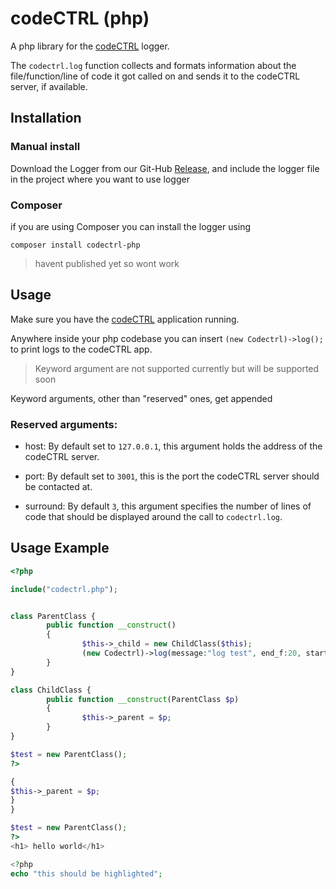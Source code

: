 codeCTRL (php)
===============

A php library for the [codeCTRL](https://github.com/pwnCTRL/codeCTRL) logger.

The `codectrl.log` function collects and formats information about
the file/function/line of code it got called on and sends it to
the codeCTRL server, if available.

Installation
------------

### Manual install

Download the Logger from our Git-Hub [Release](https://github.com/Authentura/codectrl-php-logger/releases),
and include the logger file in the project where you want to use logger

### Composer

if you are using Composer  you can install the logger using

```
composer install codectrl-php
```
> havent published yet so wont work 


Usage
-----
Make sure you have the [codeCTRL](https://github.com/pwnCTRL/codeCTRL) application running.

Anywhere inside your php codebase you can insert `(new Codectrl)->log();` to print logs to the codeCTRL app.

> Keyword argument are not supported currently but will be supported soon

Keyword arguments, other than "reserved" ones, get appended

### Reserved arguments:
* host:
  By default set to `127.0.0.1`, this argument holds the address of the codeCTRL server.

* port:
  By default set to `3001`, this is the port the codeCTRL server should be contacted at.

* surround:
  By default `3`, this argument specifies the number of lines of code that should be displayed around the call to `codectrl.log`.


Usage Example
-------------

```php
<?php

include("codectrl.php");


class ParentClass {
        public function __construct()
        {
                $this->_child = new ChildClass($this);
                (new Codectrl)->log(message:"log test", end_f:20, start_f:1, debugging:1);
        }
}

class ChildClass {
        public function __construct(ParentClass $p)
        {
                $this->_parent = $p;
        }
}

$test = new ParentClass();
?>
```
```php
{
$this->_parent = $p;
}
}

$test = new ParentClass();
?>
<h1> hello world</h1>

<?php
echo "this should be highlighted";
```
